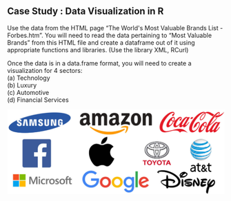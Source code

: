 ## Case Study : Data Visualization in R

Use the data from the HTML page “The World's Most Valuable Brands List - Forbes.htm”. You will
need to read the data pertaining to “Most Valuable Brands” from this HTML file and create a
dataframe out of it using appropriate functions and libraries. (Use the library XML, RCurl)

Once the data is in a data.frame format, you will need to create a visualization for 4 sectors:<br>
(a) Technology<br>
(b) Luxury<br>
(c) Automotive<br>
(d) Financial Services

![alt text](brands.jpg "top brands")
